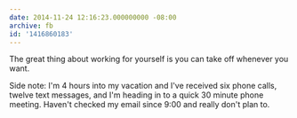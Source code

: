 ```yaml
---
date: 2014-11-24 12:16:23.000000000 -08:00
archive: fb
id: '1416860183'
---
```


The great thing about working for yourself is you can take off whenever you want.

Side note: I'm 4 hours into my vacation and I've received six phone calls, twelve text messages, and I'm heading in to a quick 30 minute phone meeting. Haven't checked my email since 9:00 and really don't plan to.
